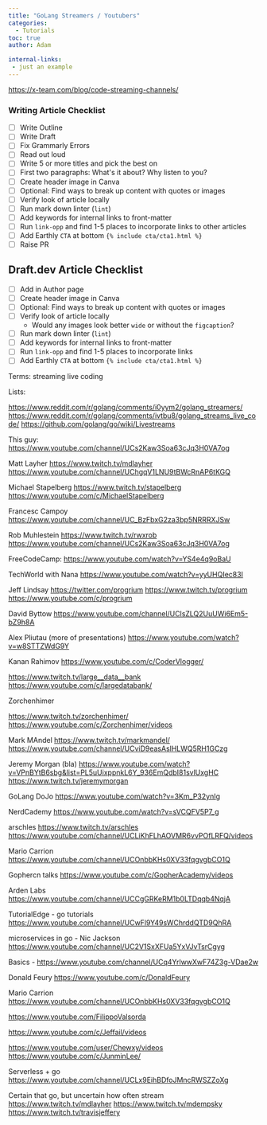 ```yaml
---
title: "GoLang Streamers / Youtubers"
categories:
  - Tutorials
toc: true
author: Adam

internal-links:
 - just an example
---
```

https://x-team.com/blog/code-streaming-channels/

### Writing Article Checklist

- [ ] Write Outline
- [ ] Write Draft
- [ ] Fix Grammarly Errors
- [ ] Read out loud
- [ ] Write 5 or more titles and pick the best on
- [ ] First two paragraphs: What's it about? Why listen to you?
- [ ] Create header image in Canva
- [ ] Optional: Find ways to break up content with quotes or images
- [ ] Verify look of article locally
- [ ] Run mark down linter (`lint`)
- [ ] Add keywords for internal links to front-matter
- [ ] Run `link-opp` and find 1-5 places to incorporate links to other articles
- [ ] Add Earthly `CTA` at bottom `{% include cta/cta1.html %}`
- [ ] Raise PR

## Draft.dev Article Checklist

- [ ] Add in Author page
- [ ] Create header image in Canva
- [ ] Optional: Find ways to break up content with quotes or images
- [ ] Verify look of article locally
  - Would any images look better `wide` or without the `figcaption`?
- [ ] Run mark down linter (`lint`)
- [ ] Add keywords for internal links to front-matter
- [ ] Run `link-opp` and find 1-5 places to incorporate links
- [ ] Add Earthly `CTA` at bottom `{% include cta/cta1.html %}`

Terms:
streaming
live coding

Lists:

https://www.reddit.com/r/golang/comments/i0yym2/golang_streamers/
https://www.reddit.com/r/golang/comments/ivtbu8/golang_streams_live_code/
https://github.com/golang/go/wiki/Livestreams




This guy:
https://www.youtube.com/channel/UCs2Kaw3Soa63cJq3H0VA7og


Matt Layher 
https://www.twitch.tv/mdlayher
https://www.youtube.com/channel/UChgqV1LNU9tBWcRnAP6tKGQ


Michael Stapelberg
https://www.twitch.tv/stapelberg
https://www.youtube.com/c/MichaelStapelberg


Francesc Campoy
https://www.youtube.com/channel/UC_BzFbxG2za3bp5NRRRXJSw


Rob Muhlestein
https://www.twitch.tv/rwxrob
https://www.youtube.com/channel/UCs2Kaw3Soa63cJq3H0VA7og


FreeCodeCamp:
https://www.youtube.com/watch?v=YS4e4q9oBaU


TechWorld with Nana
https://www.youtube.com/watch?v=yyUHQIec83I


Jeff Lindsay
https://twitter.com/progrium
https://www.twitch.tv/progrium
https://www.youtube.com/c/progrium


David Byttow
https://www.youtube.com/channel/UClsZLQ2UuUWi6Em5-bZ9h8A



Alex Pliutau (more of presentations)
https://www.youtube.com/watch?v=w8STTZWdG9Y


Kanan Rahimov
https://www.youtube.com/c/CoderVlogger/



https://www.twitch.tv/large__data__bank
https://www.youtube.com/c/largedatabank/


Zorchenhimer

https://www.twitch.tv/zorchenhimer/
https://www.youtube.com/c/Zorchenhimer/videos


Mark MAndel
https://www.twitch.tv/markmandel/
https://www.youtube.com/channel/UCviD9easAslHLWQ5RH1GCzg


Jeremy Morgan (bla)
https://www.youtube.com/watch?v=VPnBYtB6sbg&list=PL5uUixppnkL6Y_936EmQdbI81svlUxgHC
https://www.twitch.tv/jeremymorgan


GoLang DoJo
https://www.youtube.com/watch?v=3Km_P32ynIg


NerdCademy
https://www.youtube.com/watch?v=sVCQFV5P7_g

arschles
https://www.twitch.tv/arschles
https://www.youtube.com/channel/UCLiKhFLhAOVMR6vvPOfLRFQ/videos


Mario Carrion
https://www.youtube.com/channel/UCOnbbKHs0XV33fqgvgbCO1Q


Gophercn talks
https://www.youtube.com/c/GopherAcademy/videos

Arden Labs
https://www.youtube.com/channel/UCCgGRKeRM1b0LTDqqb4NqjA

TutorialEdge - go tutorials
https://www.youtube.com/channel/UCwFl9Y49sWChrddQTD9QhRA

microservices in go - Nic Jackson
https://www.youtube.com/channel/UC2V1SxXFUa5YxVJvTsrCgyg

Basics - 
https://www.youtube.com/channel/UCq4YrlwwXwF74Z3g-VDae2w


Donald Feury
https://www.youtube.com/c/DonaldFeury


Mario Carrion
https://www.youtube.com/channel/UCOnbbKHs0XV33fqgvgbCO1Q


https://www.youtube.com/FilippoValsorda



https://www.youtube.com/c/Jeffail/videos

https://www.youtube.com/user/Chewxy/videos
https://www.youtube.com/c/JunminLee/

Serverless + go
https://www.youtube.com/channel/UCLx9EihBDfoJMncRWSZZoXg

Certain that go, but uncertain how often stream
https://www.twitch.tv/mdlayher
https://www.twitch.tv/mdempsky
https://www.twitch.tv/travisjeffery


